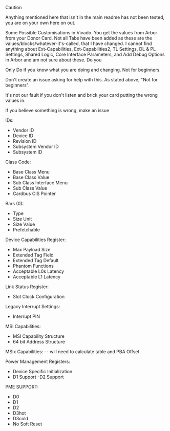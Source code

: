 > [!CAUTION]
> Anything mentioned here that isn't in the main readme has not been tested, you are on your own here on out.

Some Possible Customisations in Vivado. You get the values from Arbor from your Donor Card. Not all Tabs have been added as these are the values/blocks/whatever-it's-called, that I have changed. I cannot find anything about Ext-Capabilities, Ext-Capabilities2, TL Settings, DL & PL Settings, Shared Logic, Core Interface Parameters, and Add Debug Options in Arbor and am not sure about these. Do you

Only Do if you know what you are doing and changing. Not for beginners.

Don't create an issue asking for help with this. As stated above, "Not for beginners".

It's not our fault if you don't listen and brick your card putting the wrong values in.

If you believe something is wrong, make an issue

IDs:
- Vendor ID 
- Device ID 
- Revision ID 
- Subsystem Vendor ID 
- Subsystem ID 


Class Code:
- Base Class Menu 
- Base Class Value
- Sub Class Interface Menu
- Sub Class Value
- Cardbus CIS Pointer


Bars (0):
- Type
- Size Unit
- Size Value
- Prefetchable


Device Capabilities Register:
- Max Payload Size
- Extended Tag Field
- Extended Tag Default
- Phantom Functions
- Acceptable L0s Latency
- Acceptable L1 Latency


Link Status Register:
- Slot Clock Configuration


Legacy Interrupt Settings:
- Interrupt PIN


MSI Capabilities:
- MSI Capability Structure
- 64 bit Address Structure


MSIx Capabilities:
-- will need to calculate table and PBA Offset


Power Management Registers:
- Device Specific Initialization
- D1 Support
 -D2 Support


PME SUPPORT:
- D0
- D1
- D2
- D3hot
- D3cold
- No Soft Reset
